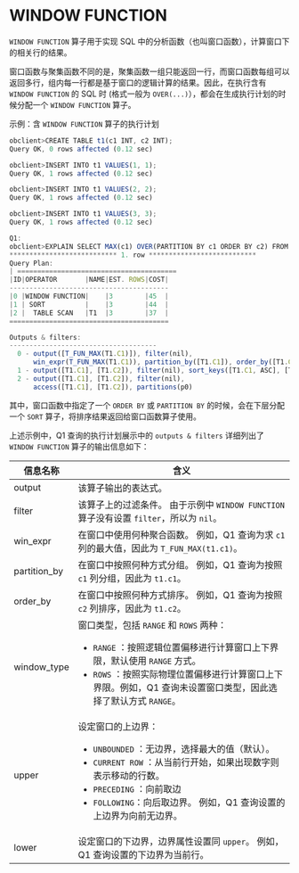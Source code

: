 # WINDOW FUNCTION

`WINDOW FUNCTION` 算子用于实现 SQL 中的分析函数（也叫窗口函数），计算窗口下的相关行的结果。

窗口函数与聚集函数不同的是，聚集函数一组只能返回一行，而窗口函数每组可以返回多行，组内每一行都是基于窗口的逻辑计算的结果。因此，在执行含有 `WINDOW FUNCTION` 的 SQL 时 (格式一般为 `OVER(...)`），都会在生成执行计划的时候分配一个 `WINDOW FUNCTION` 算子。

示例：含 `WINDOW FUNCTION` 算子的执行计划

```javascript
obclient>CREATE TABLE t1(c1 INT, c2 INT);
Query OK, 0 rows affected (0.12 sec)

obclient>INSERT INTO t1 VALUES(1, 1);
Query OK, 1 rows affected (0.12 sec)

obclient>INSERT INTO t1 VALUES(2, 2);
Query OK, 1 rows affected (0.12 sec)

obclient>INSERT INTO t1 VALUES(3, 3);
Query OK, 1 rows affected (0.12 sec)

Q1: 
obclient>EXPLAIN SELECT MAX(c1) OVER(PARTITION BY c1 ORDER BY c2) FROM t1\G;
*************************** 1. row ***************************
Query Plan:
| ========================================
|ID|OPERATOR       |NAME|EST. ROWS|COST|
----------------------------------------
|0 |WINDOW FUNCTION|    |3        |45  |
|1 | SORT          |    |3        |44  |
|2 |  TABLE SCAN   |T1  |3        |37  |
========================================

Outputs & filters: 
-------------------------------------
  0 - output([T_FUN_MAX(T1.C1)]), filter(nil), 
      win_expr(T_FUN_MAX(T1.C1)), partition_by([T1.C1]), order_by([T1.C2, ASC]), window_type(RANGE), upper(UNBOUNDED PRECEDING), lower(CURRENT ROW)
  1 - output([T1.C1], [T1.C2]), filter(nil), sort_keys([T1.C1, ASC], [T1.C2, ASC])
  2 - output([T1.C1], [T1.C2]), filter(nil), 
      access([T1.C1], [T1.C2]), partitions(p0)
```

其中，窗口函数中指定了一个 `ORDER BY` 或 `PARTITION BY` 的时候，会在下层分配一个 `SORT` 算子，将排序结果返回给窗口函数算子使用。

上述示例中，Q1 查询的执行计划展示中的 `outputs & filters` 详细列出了 `WINDOW FUNCTION` 算子的输出信息如下：

|   **信息名称**   |                                                                                                                                                            **含义**                                                                                                                                                             |
|--------------|-------------------------------------------------------------------------------------------------------------------------------------------------------------------------------------------------------------------------------------------------------------------------------------------------------------------------------|
| output       | 该算子输出的表达式。                                                                                                                                                                                                                                                                                                                    |
| filter       | 该算子上的过滤条件。 由于示例中 `WINDOW FUNCTION` 算子没有设置 `filter`，所以为 `nil`。                                                                                                                                                                                                                                                 |
| win_expr     | 在窗口中使用何种聚合函数。 例如，Q1 查询为求 `c1` 列的最大值，因此为 `T_FUN_MAX(t1.c1)`。                                                                                                                                                                                                                                                   |
| partition_by | 在窗口中按照何种方式分组。 例如，Q1 查询为按照 `c1` 列分组，因此为 `t1.c1`。                                                                                                                                                                                                                                                               |
| order_by     | 在窗口中按照何种方式排序。 例如，Q1 查询为按照 `c2` 列排序，因此为 `t1.c2`。                                                                                                                                                                                                                                                               |
| window_type  | 窗口类型，包括 `RANGE` 和 `ROWS` 两种： <ul><li>`RANGE` ：按照逻辑位置偏移进行计算窗口上下界限，默认使用 `RANGE` 方式。</li><li> `ROWS` ：按照实际物理位置偏移进行计算窗口上下界限。例如，Q1 查询未设置窗口类型，因此选择了默认方式 `RANGE`。</li></ul>                                                                        |
| upper        | 设定窗口的上边界：<ul><li> `UNBOUNDED` ：无边界，选择最大的值（默认）。</li><li> `CURRENT ROW` ：从当前行开始，如果出现数字则表示移动的行数。   </li><li>`PRECEDING` ：向前取边</li><li> `FOLLOWING`：向后取边界。    例如，Q1 查询设置的上边界为向前无边界。 |
| lower        | 设定窗口的下边界，边界属性设置同 `upper`。 例如，Q1 查询设置的下边界为当前行。                                                                                                                                                                                                                                                                 |
